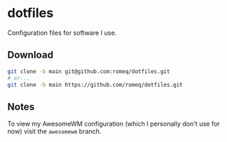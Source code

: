 # dotfiles
Configuration files for software I use.

## Download
```sh
git clone -b main git@github.com:romeq/dotfiles.git
# or...
git clone -b main https://github.com/romeq/dotfiles.git
```


## Notes

To view my AwesomeWM configuration (which I personally don't use for now) visit the `awesomewm` branch.

